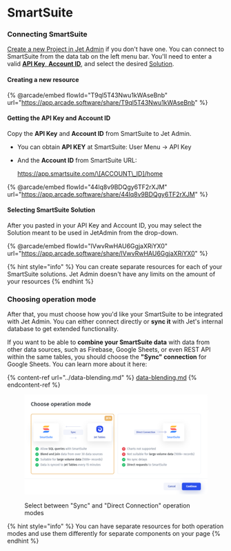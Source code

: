 # SmartSuite

### Connecting SmartSuite

[Create a new Project in Jet Admin](https://app.jetadmin.io/) if you don't have one. You can connect to SmartSuite from the data tab on the left menu bar. You'll need to enter a valid [**API Key**, **Account ID**](smartsuite.md#getting-the-api-key-and-account-id), and select the desired [Solution](smartsuite.md#selecting-smartsuite-solution).

#### Creating a new resource

{% @arcade/embed flowId="T9ql5T43Nwu1kWAseBnb" url="https://app.arcade.software/share/T9ql5T43Nwu1kWAseBnb" %}

#### Getting the API Key and Account ID

Copy the **API Key** and **Account ID** from SmartSuite to Jet Admin.&#x20;

* You can obtain **API KEY** at SmartSuite: User Menu -> API Key
*   And the **Account ID** from SmartSuite URL:&#x20;

    https://app.smartsuite.com/\[ACCOUNT\_ID]/home

{% @arcade/embed flowId="44lq8v9BDQgy6TF2rXJM" url="https://app.arcade.software/share/44lq8v9BDQgy6TF2rXJM" %}

#### Selecting SmartSuite Solution

After you pasted in your API Key and Account ID, you may select the Solution meant to be used in JetAdmin from the drop-down.

{% @arcade/embed flowId="lVwvRwHAU6GgjaXRiYX0" url="https://app.arcade.software/share/lVwvRwHAU6GgjaXRiYX0" %}

{% hint style="info" %}
You can create separate resources for each of your SmartSuite solutions. Jet Admin doesn't have any limits on the amount of your resources
{% endhint %}

### Choosing operation mode&#x20;

After that, you must choose how you'd like your SmartSuite to be integrated with Jet Admin. You can either connect directly or **sync it** with Jet's internal database to get extended functionality.&#x20;

If you want to be able to **combine your SmartSuite data** with data from other data sources, such as Firebase, Google Sheets, or even REST API within the same tables, you should choose the **"Sync" connection** for Google Sheets. You can learn more about it here:

{% content-ref url="../data-blending.md" %}
[data-blending.md](../data-blending.md)
{% endcontent-ref %}

<figure><img src="../../.gitbook/assets/image.png" alt=""><figcaption><p>Select between "Sync" and "Direct Connection" operation modes</p></figcaption></figure>

{% hint style="info" %}
You can have separate resources for both operation modes and use them differently for separate components on your page
{% endhint %}
